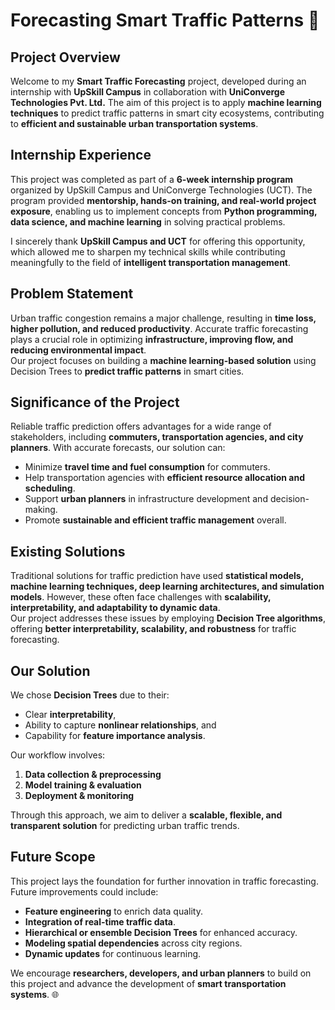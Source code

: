 # Forecasting Smart Traffic Patterns 🚦

## Project Overview  
Welcome to my **Smart Traffic Forecasting** project, developed during an internship with **UpSkill Campus** in collaboration with **UniConverge Technologies Pvt. Ltd.** The aim of this project is to apply **machine learning techniques** to predict traffic patterns in smart city ecosystems, contributing to **efficient and sustainable urban transportation systems**.  

## Internship Experience  
This project was completed as part of a **6-week internship program** organized by UpSkill Campus and UniConverge Technologies (UCT). The program provided **mentorship, hands-on training, and real-world project exposure**, enabling us to implement concepts from **Python programming, data science, and machine learning** in solving practical problems.  

I sincerely thank **UpSkill Campus and UCT** for offering this opportunity, which allowed me to sharpen my technical skills while contributing meaningfully to the field of **intelligent transportation management**.  

## Problem Statement  
Urban traffic congestion remains a major challenge, resulting in **time loss, higher pollution, and reduced productivity**. Accurate traffic forecasting plays a crucial role in optimizing **infrastructure, improving flow, and reducing environmental impact**.  
Our project focuses on building a **machine learning-based solution** using Decision Trees to **predict traffic patterns** in smart cities.  

## Significance of the Project  
Reliable traffic prediction offers advantages for a wide range of stakeholders, including **commuters, transportation agencies, and city planners**. With accurate forecasts, our solution can:  
- Minimize **travel time and fuel consumption** for commuters.  
- Help transportation agencies with **efficient resource allocation and scheduling**.  
- Support **urban planners** in infrastructure development and decision-making.  
- Promote **sustainable and efficient traffic management** overall.  

## Existing Solutions  
Traditional solutions for traffic prediction have used **statistical models, machine learning techniques, deep learning architectures, and simulation models**. However, these often face challenges with **scalability, interpretability, and adaptability to dynamic data**.  
Our project addresses these issues by employing **Decision Tree algorithms**, offering **better interpretability, scalability, and robustness** for traffic forecasting.  

## Our Solution  
We chose **Decision Trees** due to their:  
- Clear **interpretability**,  
- Ability to capture **nonlinear relationships**, and  
- Capability for **feature importance analysis**.  

Our workflow involves:  
1. **Data collection & preprocessing**  
2. **Model training & evaluation**  
3. **Deployment & monitoring**  

Through this approach, we aim to deliver a **scalable, flexible, and transparent solution** for predicting urban traffic trends.  

## Future Scope  
This project lays the foundation for further innovation in traffic forecasting. Future improvements could include:  
- **Feature engineering** to enrich data quality.  
- **Integration of real-time traffic data**.  
- **Hierarchical or ensemble Decision Trees** for enhanced accuracy.  
- **Modeling spatial dependencies** across city regions.  
- **Dynamic updates** for continuous learning.  

We encourage **researchers, developers, and urban planners** to build on this project and advance the development of **smart transportation systems**. 🌐  

